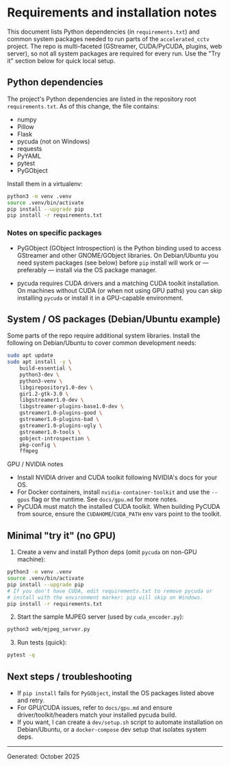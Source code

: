# Requirements and installation notes

This document lists Python dependencies (in `requirements.txt`) and common system
packages needed to run parts of the `accelerated_cctv` project. The repo is
multi-faceted (GStreamer, CUDA/PyCUDA, plugins, web server), so not all
system packages are required for every run. Use the "Try it" section below
for quick local setup.

## Python dependencies
The project's Python dependencies are listed in the repository root
`requirements.txt`. As of this change, the file contains:

- numpy
- Pillow
- Flask
- pycuda (not on Windows)
- requests
- PyYAML
- pytest
- PyGObject

Install them in a virtualenv:

```bash
python3 -m venv .venv
source .venv/bin/activate
pip install --upgrade pip
pip install -r requirements.txt
```

### Notes on specific packages
- PyGObject (GObject Introspection) is the Python binding used to access GStreamer
  and other GNOME/GObject libraries. On Debian/Ubuntu you need system packages
  (see below) before `pip` install will work or — preferably — install via the
  OS package manager.

- pycuda requires CUDA drivers and a matching CUDA toolkit installation. On
  machines without CUDA (or when not using GPU paths) you can skip installing
  `pycuda` or install it in a GPU-capable environment.

## System / OS packages (Debian/Ubuntu example)
Some parts of the repo require additional system libraries. Install the
following on Debian/Ubuntu to cover common development needs:

```bash
sudo apt update
sudo apt install -y \
    build-essential \
    python3-dev \
    python3-venv \
    libgirepository1.0-dev \
    gir1.2-gtk-3.0 \
    libgstreamer1.0-dev \
    libgstreamer-plugins-base1.0-dev \
    gstreamer1.0-plugins-good \
    gstreamer1.0-plugins-bad \
    gstreamer1.0-plugins-ugly \
    gstreamer1.0-tools \
    gobject-introspection \
    pkg-config \
    ffmpeg
```

GPU / NVIDIA notes
- Install NVIDIA driver and CUDA toolkit following NVIDIA's docs for your OS.
- For Docker containers, install `nvidia-container-toolkit` and use the
  `--gpus` flag or the runtime. See `docs/gpu.md` for more notes.
- PyCUDA must match the installed CUDA toolkit. When building PyCUDA from
  source, ensure the `CUDAHOME`/`CUDA_PATH` env vars point to the toolkit.

## Minimal "try it" (no GPU)
1. Create a venv and install Python deps (omit `pycuda` on non-GPU machine):

```bash
python3 -m venv .venv
source .venv/bin/activate
pip install --upgrade pip
# If you don't have CUDA, edit requirements.txt to remove pycuda or
# install with the environment marker: pip will skip on Windows.
pip install -r requirements.txt
```

2. Start the sample MJPEG server (used by `cuda_encoder.py`):

```bash
python3 web/mjpeg_server.py
```

3. Run tests (quick):

```bash
pytest -q
```

## Next steps / troubleshooting
- If `pip install` fails for `PyGObject`, install the OS packages listed above
  and retry.
- For GPU/CUDA issues, refer to `docs/gpu.md` and ensure driver/toolkit/headers
  match your installed pycuda build.
- If you want, I can create a `dev/setup.sh` script to automate installation on
  Debian/Ubuntu, or a `docker-compose` dev setup that isolates system deps.

---
Generated: October 2025
